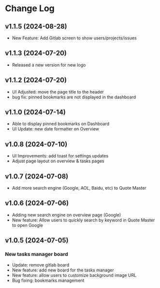 # Change Log

## v1.1.5 (2024-08-28)

- New Feature: Add Gitlab screen to show users/projects/issues

## v1.1.3 (2024-07-20)

- Released a new version for new logo

## v1.1.2 (2024-07-20)

- UI Adjusted: move the page title to the header
- bug fix: pinned bookmarks are not displayed in the dashboard

## v1.1.0 (2024-07-14)

- Able to display pinned bookmarks on Dashboard
- UI Update: new date formatter on Overview

## v1.0.8 (2024-07-10)

- UI Improvements: add toast for settings updates
- Adjust page layout on overview & tasks pages

## v1.0.7 (2024-07-08)

- Add more search engine (Google, AOL, Baidu, etc) to Quote Master

## v1.0.6 (2024-07-06)

- Adding new search engine on overview page (Google)
- New feature: Allow users to quickly search by keyword in Quote Master to open Google

## v1.0.5 (2024-07-05)

### New tasks manager board

- Update: remove gitlab board
- New feature: add new board for the tasks manager
- New feature: allow users to customize background image URL
- Bug fixing: bookmarks management
